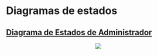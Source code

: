 # Diagramas de estados

## [Diagrama de Estados de Administrador](/docs/Modelo_de_Dominio/Diagramas_de_Estados/Ascensor/)

<div align="center">
  <image src="./Ascensor/Diagrama_de_Estados.svg" align="center">
</div>